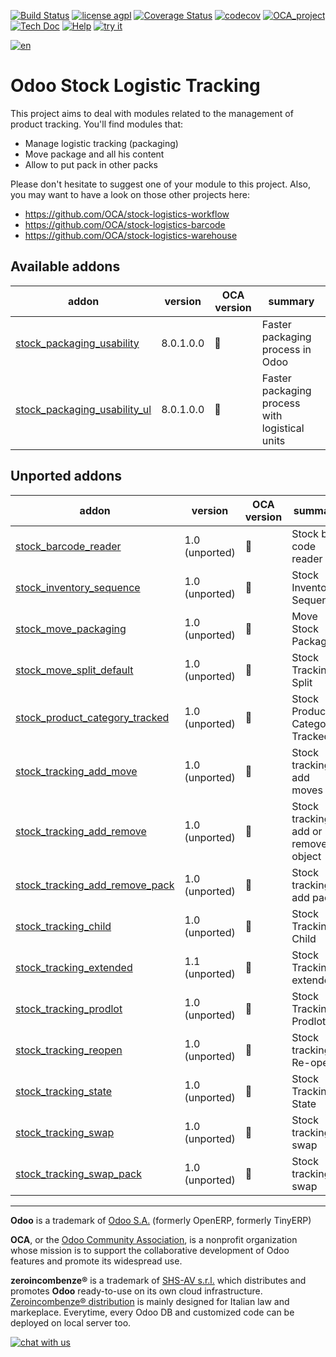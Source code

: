 [![Build Status](https://travis-ci.org/zeroincombenze/stock-logistics-tracking.svg?branch=8.0)](https://travis-ci.org/zeroincombenze/stock-logistics-tracking)
[![license agpl](https://img.shields.io/badge/licence-AGPL--3-blue.svg)](http://www.gnu.org/licenses/agpl-3.0.html)
[![Coverage Status](https://coveralls.io/repos/github/zeroincombenze/stock-logistics-tracking/badge.svg?branch=8.0)](https://coveralls.io/github/zeroincombenze/stock-logistics-tracking?branch=8.0)
[![codecov](https://codecov.io/gh/zeroincombenze/stock-logistics-tracking/branch/8.0/graph/badge.svg)](https://codecov.io/gh/zeroincombenze/stock-logistics-tracking/branch/8.0)
[![OCA_project](http://www.zeroincombenze.it/wp-content/uploads/ci-ct/prd/button-oca-8.svg)](https://github.com/OCA/stock-logistics-tracking/tree/8.0)
[![Tech Doc](http://www.zeroincombenze.it/wp-content/uploads/ci-ct/prd/button-docs-8.svg)](http://wiki.zeroincombenze.org/en/Odoo/8.0/dev)
[![Help](http://www.zeroincombenze.it/wp-content/uploads/ci-ct/prd/button-help-8.svg)](http://wiki.zeroincombenze.org/en/Odoo/8.0/man/LO)
[![try it](http://www.zeroincombenze.it/wp-content/uploads/ci-ct/prd/button-try-it-8.svg)](http://erp8.zeroincombenze.it)










































[![en](http://www.shs-av.com/wp-content/en_US.png)](http://wiki.zeroincombenze.org/it/Odoo/7.0/man)

Odoo Stock Logistic Tracking
============================

This project aims to deal with modules related to the management of product tracking. You'll find modules that:

 - Manage logistic tracking (packaging)
 - Move package and all his content
 - Allow to put pack in other packs

Please don't hesitate to suggest one of your module to this project. Also, you may want to have a look on those other projects here:

 - https://github.com/OCA/stock-logistics-workflow
 - https://github.com/OCA/stock-logistics-barcode
 - https://github.com/OCA/stock-logistics-warehouse

[//]: # (addons)


Available addons
----------------
addon | version | OCA version | summary
--- | --- | --- | ---
[stock_packaging_usability](stock_packaging_usability/) | 8.0.1.0.0 | :repeat: | Faster packaging process in Odoo
[stock_packaging_usability_ul](stock_packaging_usability_ul/) | 8.0.1.0.0 | :repeat: | Faster packaging process with logistical units


Unported addons
---------------
addon | version | OCA version | summary
--- | --- | --- | ---
[stock_barcode_reader](stock_barcode_reader/) | 1.0 (unported) | :repeat: | Stock bar code reader
[stock_inventory_sequence](stock_inventory_sequence/) | 1.0 (unported) | :repeat: | Stock Inventory Sequence
[stock_move_packaging](stock_move_packaging/) | 1.0 (unported) | :repeat: | Move Stock Packaging
[stock_move_split_default](stock_move_split_default/) | 1.0 (unported) | :repeat: | Stock Tracking Split
[stock_product_category_tracked](stock_product_category_tracked/) | 1.0 (unported) | :repeat: | Stock Product Category Tracked
[stock_tracking_add_move](stock_tracking_add_move/) | 1.0 (unported) | :repeat: | Stock tracking add moves
[stock_tracking_add_remove](stock_tracking_add_remove/) | 1.0 (unported) | :repeat: | Stock tracking add or remove object
[stock_tracking_add_remove_pack](stock_tracking_add_remove_pack/) | 1.0 (unported) | :repeat: | Stock tracking add packs
[stock_tracking_child](stock_tracking_child/) | 1.0 (unported) | :repeat: | Stock Tracking Child
[stock_tracking_extended](stock_tracking_extended/) | 1.1 (unported) | :repeat: | Stock Tracking extended
[stock_tracking_prodlot](stock_tracking_prodlot/) | 1.0 (unported) | :repeat: | Stock Tracking Prodlot
[stock_tracking_reopen](stock_tracking_reopen/) | 1.0 (unported) | :repeat: | Stock tracking Re-open
[stock_tracking_state](stock_tracking_state/) | 1.0 (unported) | :repeat: | Stock Tracking State
[stock_tracking_swap](stock_tracking_swap/) | 1.0 (unported) | :repeat: | Stock tracking swap
[stock_tracking_swap_pack](stock_tracking_swap_pack/) | 1.0 (unported) | :repeat: | Stock tracking swap

[//]: # (end addons)

[//]: # (copyright)

----

**Odoo** is a trademark of [Odoo S.A.](https://www.odoo.com/) (formerly OpenERP, formerly TinyERP)

**OCA**, or the [Odoo Community Association](http://odoo-community.org/), is a nonprofit organization whose
mission is to support the collaborative development of Odoo features and
promote its widespread use.

**zeroincombenze®** is a trademark of [SHS-AV s.r.l.](http://www.shs-av.com/)
which distributes and promotes **Odoo** ready-to-use on its own cloud infrastructure.
[Zeroincombenze® distribution](http://wiki.zeroincombenze.org/en/Odoo)
is mainly designed for Italian law and markeplace.
Everytime, every Odoo DB and customized code can be deployed on local server too.

[//]: # (end copyright)

[![chat with us](https://www.shs-av.com/wp-content/chat_with_us.gif)](https://tawk.to/85d4f6e06e68dd4e358797643fe5ee67540e408b)
